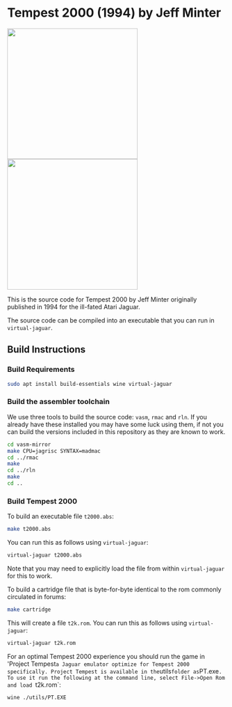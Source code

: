 # Tempest 2000 (1994) by Jeff Minter
<img src="https://user-images.githubusercontent.com/58846/121210319-7da9b400-c873-11eb-87c0-7a8e6f4b425b.png" height=300><img src="https://user-images.githubusercontent.com/58846/121211760-a8e0d300-c874-11eb-9fec-fe6a47e9be1d.gif" height=300>

This is the source code for Tempest 2000 by Jeff Minter originally published in 1994 for the ill-fated Atari Jaguar.

The source code can be compiled into an executable that you can run in `virtual-jaguar`.

## Build Instructions

### Build Requirements
```sh
sudo apt install build-essentials wine virtual-jaguar
```

### Build the assembler toolchain
We use three tools to build the source code: `vasm`, `rmac` and `rln`. If you already have these installed you may have some
luck using them, if not you can build the versions included in this repository as they are known to work. 

```sh
cd vasm-mirror
make CPU=jagrisc SYNTAX=madmac
cd ../rmac
make
cd ../rln
make 
cd ..
```

### Build Tempest 2000

To build an executable file `t2000.abs`:
```sh
make t2000.abs
```
You can run this as follows using `virtual-jaguar`:
```sh
virtual-jaguar t2000.abs
```
Note that you may need to explicitly load the file from within `virtual-jaguar` for this to work.

To build a cartridge file that is byte-for-byte identical to the rom commonly circulated in forums:
```sh
make cartridge
```

This will create a file `t2k.rom`. You can run this as follows using `virtual-jaguar`:
```sh
virtual-jaguar t2k.rom
```

For an optimal Tempest 2000 experience you should run the game in 'Project Tempest` a Jaguar emulator optimize for Tempest 2000 specifically. Project Tempest is available in the `utils` folder as `PT.exe`. To use it run the following at the command line, select File->Open Rom and load `t2k.rom`:
```sh
wine ./utils/PT.EXE
```
